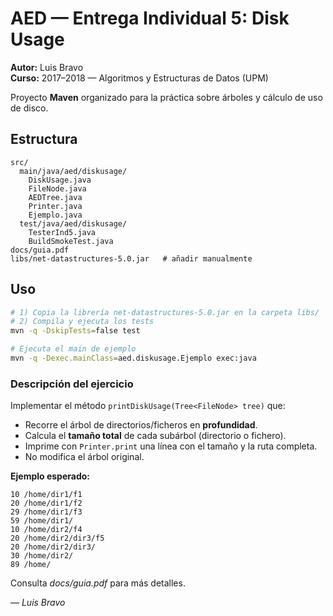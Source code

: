 # AED — Entrega Individual 5: Disk Usage
**Autor:** Luis Bravo  
**Curso:** 2017–2018 — Algoritmos y Estructuras de Datos (UPM)

Proyecto **Maven** organizado para la práctica sobre árboles y cálculo de uso de disco.

## Estructura
```
src/
  main/java/aed/diskusage/
    DiskUsage.java
    FileNode.java
    AEDTree.java
    Printer.java
    Ejemplo.java
  test/java/aed/diskusage/
    TesterInd5.java
    BuildSmokeTest.java
docs/guia.pdf
libs/net-datastructures-5.0.jar   # añadir manualmente
```

## Uso
```bash
# 1) Copia la librería net-datastructures-5.0.jar en la carpeta libs/
# 2) Compila y ejecuta los tests
mvn -q -DskipTests=false test

# Ejecuta el main de ejemplo
mvn -q -Dexec.mainClass=aed.diskusage.Ejemplo exec:java
```

### Descripción del ejercicio
Implementar el método `printDiskUsage(Tree<FileNode> tree)` que:
- Recorre el árbol de directorios/ficheros en **profundidad**.
- Calcula el **tamaño total** de cada subárbol (directorio o fichero).
- Imprime con `Printer.print` una línea con el tamaño y la ruta completa.
- No modifica el árbol original.

**Ejemplo esperado:**
```
10 /home/dir1/f1
20 /home/dir1/f2
29 /home/dir1/f3
59 /home/dir1/
10 /home/dir2/f4
20 /home/dir2/dir3/f5
20 /home/dir2/dir3/
30 /home/dir2/
89 /home/
```

Consulta *docs/guia.pdf* para más detalles.

— *Luis Bravo*